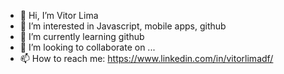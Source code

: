 - 👋 Hi, I’m Vitor Lima
- 👀 I’m interested in Javascript, mobile apps, github
- 🌱 I’m currently learning github
- 💞️ I’m looking to collaborate on ...
- 📫 How to reach me: https://www.linkedin.com/in/vitorlimadf/

<!---
vitorlimadf/vitorlimadf is a ✨ special ✨ repository because its `README.md` (this file) appears on your GitHub profile.
You can click the Preview link to take a look at your changes.
--->
